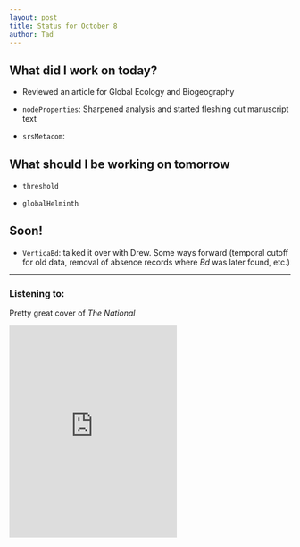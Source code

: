 ```yaml
---
layout: post
title: Status for October 8
author: Tad
---
```



## What did I work on today?


* Reviewed an article for Global Ecology and Biogeography

* `nodeProperties`: Sharpened analysis and started fleshing out manuscript text

* `srsMetacom`: 




## What should I be working on tomorrow

* `threshold`

* `globalHelminth`








## Soon!

* `VerticaBd`: talked it over with Drew. Some ways forward (temporal cutoff for old data, removal of absence records where _Bd_ was later found, etc.)









---

### Listening to:

Pretty great cover of _The National_

<iframe src="https://embed.spotify.com/?uri=spotify:track:0JM7Ql364YbttzOfIBvGq2" width="300" height="380" frameborder="0" allowtransparency="true"></iframe>

<i class="fa fa-code" style="color:pink"> </i>

